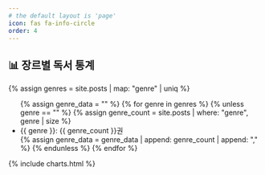 ```yaml
---
# the default layout is 'page'
icon: fas fa-info-circle
order: 4
---
```


## 📊 장르별 독서 통계

{% assign genres = site.posts | map: "genre" | uniq %}

<ul>
  {% assign genre_data = "" %}
  {% for genre in genres %}
    {% unless genre == "" %}
      {% assign genre_count = site.posts | where: "genre", genre | size %}
      <li>{{ genre }}: {{ genre_count }}권</li>
      {% assign genre_data = genre_data | append: genre_count | append: "," %}
    {% endunless %}
  {% endfor %}
</ul>

<!-- Chart.js 차트 삽입 -->
{% include charts.html %}

<div>
  <canvas id="genreChart" width="400" height="400"></canvas>
</div>

<script>
  var ctx = document.getElementById('genreChart').getContext('2d');
  
  // 마크다운에서 전달된 장르별 독서 수 데이터
  var genreCounts = "{{ genre_data | strip_newlines }}".split(",");

  var genreChart = new Chart(ctx, {
    type: 'pie', // 파이차트
    data: {
      labels: {{ genres | jsonify }},
      datasets: [{
        label: '장르별 독서 통계',
        data: genreCounts, // 동적으로 생성된 데이터
        backgroundColor: ['#FF6384', '#36A2EB', '#FFCE56', '#FF5733', '#4CAF50'],
        borderColor: ['#FF6384', '#36A2EB', '#FFCE56', '#FF5733', '#4CAF50'],
        borderWidth: 1
      }]
    },
    options: {
      responsive: true,
      plugins: {
        legend: {
          position: 'top',
        },
        tooltip: {
          enabled: true
        }
      }
    }
  });
</script>